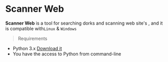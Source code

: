 <!-- Version 1.4 -->
# Scanner Web
**Scanner Web** is a tool for searching dorks and scanning web site's , and it is compatible with`Linux` & `Windows`

> Requirements 
* Python 3.x [Download it](https://www.python.org/downloads/release/python-352/)
* You have the access to Python from command-line
